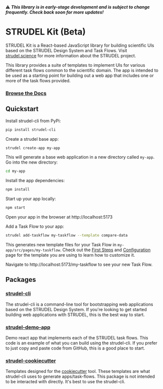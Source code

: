 :warning: ***This library is in early-stage development and is subject to change frequently. Check back soon for more updates!***

# STRUDEL Kit (Beta)

STRUDEL Kit is a React-based JavaScript library for building scientific UIs based on the STRUDEL Design System and Task Flows. Visit [strudel.science](https://strudel.science) for more information about the STRUDEL project.

This library provides a suite of templates to implement UIs for various different task flows common to the scientific domain. The app is intended to be used as a starting point for building out a web app that includes one or more of the task flows provided.

### [Browse the Docs](https://github.com/strudel-science/strudel-kit/tree/main/docs)

## Quickstart

Install strudel-cli from PyPi:

```bash
pip install strudel-cli
```

Create a strudel base app:

```bash
strudel create-app my-app
```

This will generate a base web application in a new directory called `my-app`. Go into the new directory:

```bash
cd my-app
```

Install the app dependencies:

```bash
npm install
```

Start up your app locally:

```bash
npm start
```

Open your app in the browser at http://localhost:5173

Add a Task Flow to your app:

```bash
strudel add-taskflow my-taskflow --template compare-data
```

This generates new template files for your Task Flow in `my-app/src/pages/my-taskflow`. Check out the [First Steps](https://strudel.science/strudel-kit/docs/getting-started/first-steps) and [Configuration](https://strudel.science/strudel-kit/docs/task-flows/overview) page for the template you are using to learn how to customize it.

Navigate to http://localhost:5173/my-taskflow to see your new Task Flow.

## Packages

### [strudel-cli](https://github.com/strudel-science/strudel-kit/blob/main/strudel-cli/README.md)

The strudel-cli is a command-line tool for bootstrapping web applications based on the STRUDEL Design System. If you're looking to get started building web applications with STRUDEL, this is the best way to start.

### [strudel-demo-app](https://github.com/strudel-science/strudel-kit/tree/main/strudel-demo-app)

Demo react app that implements each of the STRUDEL task flows. This code is an example of what you can build using the strudel-cli. If you prefer to just copy and paste code from GitHub, this is a good place to start.

### [strudel-cookiecutter](https://github.com/strudel-science/strudel-kit/tree/main/strudel-cookiecutter)

Templates designed for the [cookiecutter](https://cookiecutter.readthedocs.io/en/latest/README.html) tool. These templates are what strudel-cli uses to generate apps/task-flows. This package is not intended to be interacted with directly. It's best to use the strudel-cli.